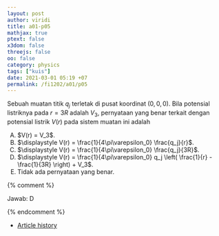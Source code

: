 ```yaml
---
layout: post
author: viridi
title: a01-p05
mathjax: true
ptext: false
x3dom: false
threejs: false
oo: false
category: physics
tags: ["kuis"]
date: 2021-03-01 05:19 +07
permalink: /fi1202/a01/p05
---
```

Sebuah muatan titik $q_j$ terletak di pusat koordinat $(0, 0, 0)$. Bila potensial listriknya pada $r = 3R$ adalah $V_3$, pernyataan yang benar terkait dengan potensial listrik $V(r)$ pada sistem muatan ini adalah
<ol type="A">
<li>$V(r) = V_3$.</li>
<li>$\displaystyle V(r) = \frac{1}{4\pi\varepsilon_0} \frac{q_j}{r}$.</li>
<li>$\displaystyle V(r) = \frac{1}{4\pi\varepsilon_0} \frac{q_j}{3R}$.</li>
<li>$\displaystyle V(r) = \frac{1}{4\pi\varepsilon_0} q_j \left( \frac{1}{r} - \frac{1}{3R} \right) + V_3$.</li>
<li>Tidak ada pernyataan yang benar.</li>
</ol>

{% comment %}

Jawab: D

{% endcomment %}

+ [Article history](https://github.com/butiran/butiran.github.io/commits/master/_posts/fi1202/a01/2021-03-01-p04.md)
